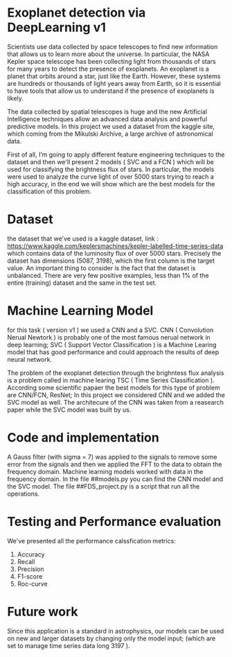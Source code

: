 # Exoplanet detection via DeepLearning v1


Scientists use data collected by space telescopes to find new information that allows us to learn more about the universe. In particular, the NASA Kepler space telescope has been collecting light from thousands of stars for many years to detect the presence of exoplanets. An exoplanet is a planet that orbits around a star, just like the Earth. However, these systems are hundreds or thousands of light years away from Earth, so it is essential to have tools that allow us to understand if the presence of exoplanets is likely.

The data collected by spatial telescopes is huge and the new Artificial Intelligence techniques allow an advanced data analysis and powerful predictive models. In this project we used a dataset from the kaggle site, which coming from the Mikulski Archive, a large archive of astronomical data.

First of all, I’m going to apply different feature engineering techniques to the dataset and then we'll present 2 models ( SVC and a FCN ) which will be used for classifying the brightness flux of stars. In particular, the models were used to analyze the curve light of over 5000 stars trying to reach a high accuracy, in the end we will show which are the best models for the classification of this problem.



# Dataset

the dataset that we've used is a kaggle dataset, 
link : https://www.kaggle.com/keplersmachines/kepler-labelled-time-series-data
which contains data of the luminosity flux of over 5000 stars. Precisely the dataset has dimensions (5087, 3198), which the first column is the target value.
An important thing to consider is the fact that the dataset is unbalanced. There are very few positive examples, less than 1% of the entire (training) dataset and the same in the test set. 



# Machine Learning Model

for this task ( version v1 ) we used a CNN and a SVC. CNN ( Convolution Nerual Newtork ) is probably one of the most famous nerual network in deep learning; 
SVC ( Support Vector Classification ) is a Machine Learing model that has good performance and could approach the results of deep neural network.

The problem of the exoplanet detection through the brighntess flux analysis is a problem called in machine learing TSC ( Time Series Classification ).
According some scientific papaer the best models for this type of problem are CNN/FCN, ResNet; In this project we considered CNN and we added the SVC model as well. The architecure of the CNN was taken from a reasearch paper while the SVC model was built by us.




# Code and implementation


A Gauss filter (with sigma = 7) was applied to the signals to remove some error from the signals and then we applied the FFT to the data to obtain the frequency domain. Machine learning models worked with data in the frequency domain.
In the file ##models.py you can find the CNN model and the SVC model.
The file ##FDS_project.py is a script that run all the operations. 



# Testing and Performance evaluation

We've presented all the performance calssfication metrics: 

1) Accuracy
2) Recall
3) Precision
4) F1-score
5) Roc-curve



# Future work

Since this application is a standard in astrophysics, our models can be used on new and larger datasets by changing only the model input; (which are set to manage time series data long 3197 ).







